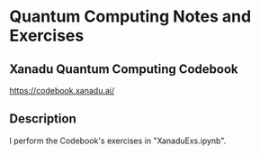 # Quantum Computing Notes and Exercises
## Xanadu Quantum Computing Codebook
https://codebook.xanadu.ai/

## Description
I perform the Codebook's exercises in "XanaduExs.ipynb".
